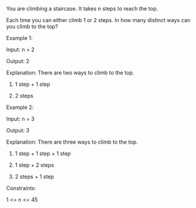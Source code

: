 You are climbing a staircase. It takes n steps to reach the top.

Each time you can either climb 1 or 2 steps. In how many distinct ways can you climb to the top?

 

Example 1:

Input: n = 2

Output: 2

Explanation: There are two ways to climb to the top.

1. 1 step + 1 step
   
2. 2 steps
   
Example 2:

Input: n = 3

Output: 3

Explanation: There are three ways to climb to the top.

1. 1 step + 1 step + 1 step
   
2. 1 step + 2 steps
   
3. 2 steps + 1 step
 

Constraints:

1 <= n <= 45
